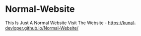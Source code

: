 # Normal-Website
This Is Just A Normal Website
Visit The Website - https://kunal-devloper.github.io/Normal-Website/
